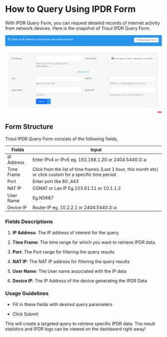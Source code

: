 # How to Query Using IPDR Form

With IPDR Query Form, you can request detailed records of internet activity from network devices. Here is the snapshot of Trisul IPDR Query Form.

![](images/ipdrqueryform.png)

## Form Structure

Trisul IPDR Query Form consists of the following fields,

| Fields     | Input                                                                                                       |
| ---------- | ----------------------------------------------------------------------------------------------------------- |
| IP Address | Enter IPv4 or IPv6 eg. 192.168.1.20 or 2404:5440:3::a                                                       |
| Time Frame | Click from the list of time frames (Last 1 hour, this month etc) or click custom for a specific time period |
| Port       | Enter port like 80 ,443                                                                                     |
| NAT IP     | CGNAT or Lan IP Eg.103.61.11 or 10.1.1.2                                                                    |
| User Name  | Eg.N5687                                                                                                    |
| Device IP  | Router IP eg. 10.2.2.1 or 2404:5440:3::a                                                                    |

### Fields Descriptions

1. **IP Address**: The IP address of interest for the query.

2. **Time Frame**: The time range for which you want to retrieve IPDR data.

3. **Port**: The Port range for filtering the query results

4. **NAT IP**: The NAT IP address for filtering the query results

5. **User Name**: The User name associated with the IP data

6. **Device IP**: The IP Address of the device generating the IPDR Data

### Usage Guidelines

- Fill in these fields with desired query parameters

- Click Submit 

This will create a targeted query to retrieve specific IPDR data. The result statistics and IPDR logs can be viewed on the dashboard right away!
